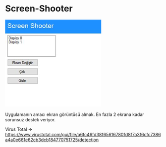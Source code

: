 # Screen-Shooter

<img src="https://github.com/Mucosoft/Screen-Shooter/blob/main/20210310-145918.jpg" />

Uygulamanın amacı ekran görüntüsü almak. En fazla 2 ekrana kadar sorunsuz destek veriyor.

Virus Total -> https://www.virustotal.com/gui/file/a6fc46fd38f656167801d8f7a3f6cfc7386a4a0e661e62cb3dcb184770751725/detection

